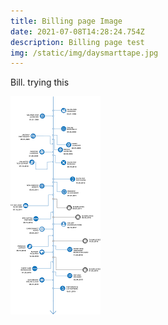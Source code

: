 ```yaml
---
title: Billing page Image
date: 2021-07-08T14:28:24.754Z
description: Billing page test
img: /static/img/daysmarttape.jpg
---
```

Bill. trying this

![text](/static/img/daysmartbranch.png "branch")
